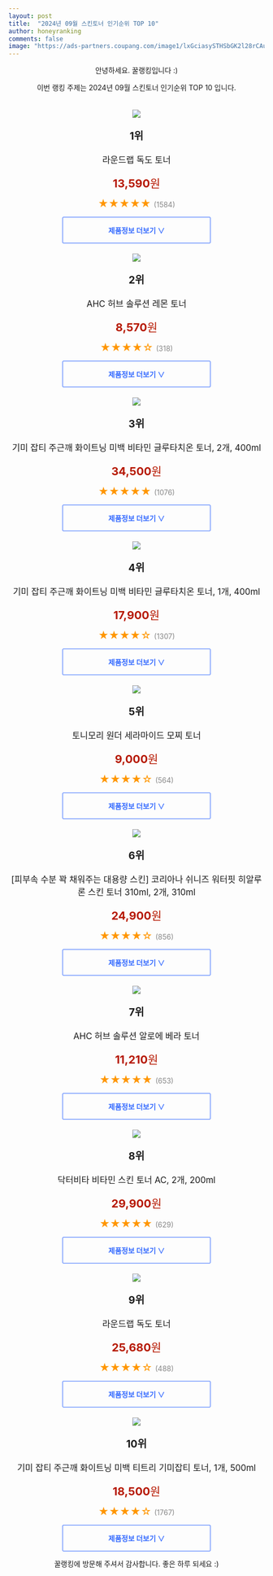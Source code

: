```yaml
---
layout: post
title:  "2024년 09월 스킨토너 인기순위 TOP 10"
author: honeyranking
comments: false
image: "https://ads-partners.coupang.com/image1/lxGciasySTHSbGK2l28rCAuC-UYTmXMBSHbX4JR2TG0xVtqEi_ORI0nEEuTsLSQwalUuDasQo-hZJEunxwFO6ndB3dKYZ-o9SLPH13jD_UgvNg5t0Tg1mQgMiDOSihlFdx1K1UMJ2WhFlBLdJfHaja-G6YdMku1Jl728TEo1l40RRJSAaoVYkd4qmVkkPjv1AlnTdKGQ1nRmpZHjNRQ9IAFsf3jkKF1XQtPjT2MCQrk_kzc01DaQjXSCzaoXxT9xoU9xqcXqKC71cxrOXfUtJqtFuDEsuiEruNs="
---
```

<p style="text-align: center;">안녕하세요. 꿀랭킹입니다 :)</p>
<p style="text-align: center;">이번 랭킹 주제는 2024년 09월 스킨토너 인기순위 TOP 10 입니다.</p><center><img src="https://ads-partners.coupang.com/image1/lxGciasySTHSbGK2l28rCAuC-UYTmXMBSHbX4JR2TG0xVtqEi_ORI0nEEuTsLSQwalUuDasQo-hZJEunxwFO6ndB3dKYZ-o9SLPH13jD_UgvNg5t0Tg1mQgMiDOSihlFdx1K1UMJ2WhFlBLdJfHaja-G6YdMku1Jl728TEo1l40RRJSAaoVYkd4qmVkkPjv1AlnTdKGQ1nRmpZHjNRQ9IAFsf3jkKF1XQtPjT2MCQrk_kzc01DaQjXSCzaoXxT9xoU9xqcXqKC71cxrOXfUtJqtFuDEsuiEruNs=" style="margin-top:20px" /></center><p style="text-align: center; font-size: 20px"><b>1위</b></p><p style="text-align: center; font-size: 17px">라운드랩 독도 토너</p><p style="text-align: center;"><span style="color: #b61800; font-size: 22px;"><b>13,590</b>원</span></p><p style="text-align: center;"><span style="color: #ff9600; font-size: 20px;">★★★★★ </span><span style="color: #878787;">(1584)</span></p><center><a href="https://link.coupang.com/re/AFFSDP?lptag=AF3899140&subid=honeyrank&pageKey=1414809213&itemId=18355752168&vendorItemId=70445138100&traceid=V0-153-b614b749ecb961d1&requestid=20240903170000395072325447&token=31850C%7CMIXED"><div style="font-size: 14px; display: inline-block; padding: 15px 90px; color: #346aff; border-radius: 2px; border: 1px solid #346aff; cursor: pointer;"><b>제품정보 더보기 &or;</b></div></a></center><center><img src="https://ads-partners.coupang.com/image1/vajZkXY_bshCtkUVvfwwfj6lp2zg8ZMJ6XYA1xNElzh6mRxP_ZYnR09RMSdK4uuVWIrxo6d1mwsp-zgs99T-YYXjxF4irLwzZKtrjDoD6-Ntngx37dZHCh70w1jXT-UQCj_cynFTQy0eyyL75Ur0z6PLYmDQtrJSxsk-sHBCW4Uuh5wN06PL_J37EVu6av8lNhfIVsIJT9Aj6GPSel-yZSkFEke50RYzySUuhoTIRQXL3FSCos6i2qF9ebtiDjujqgpilIpwEcEciNOArNtjwPyoTo8YbI53kQA=" style="margin-top:20px" /></center><p style="text-align: center; font-size: 20px"><b>2위</b></p><p style="text-align: center; font-size: 17px">AHC 허브 솔루션 레몬 토너</p><p style="text-align: center;"><span style="color: #b61800; font-size: 22px;"><b>8,570</b>원</span></p><p style="text-align: center;"><span style="color: #ff9600; font-size: 20px;">★★★★☆ </span><span style="color: #878787;">(318)</span></p><center><a href="https://link.coupang.com/re/AFFSDP?lptag=AF3899140&subid=honeyrank&pageKey=1688766354&itemId=2876060711&vendorItemId=70098062811&traceid=V0-153-ab8a2491451b0d77&requestid=20240903170000395072325447&token=31850C%7CMIXED"><div style="font-size: 14px; display: inline-block; padding: 15px 90px; color: #346aff; border-radius: 2px; border: 1px solid #346aff; cursor: pointer;"><b>제품정보 더보기 &or;</b></div></a></center><center><img src="https://ads-partners.coupang.com/image1/wp3XGfdlMi5AP4BMwkJB0kHPX6R4CvxrfRCNx0GVLJl_nOvCDfGAPt1INjBE_3VaEZsOwt2kTL7VuR0hjqhVc9G3eTRjAyKwOwcAG7Lcq_Ko84jJMvP4WeiK9M6OxQfdYrYq_2aRblK0ynGqIoDrR2oRvtBZQ95XcXGaPCaoy3x27VYDhV-4Aq6LXoWH0wDaPLSiZKPSq6HT4R8uFNB6wgCWZL7a1Aiq3eG0EPWdovJiPPGONV2vZqyBv5i4wziavA32a-YbqLX-vd8FZd0VETi3_fDIFOqMp9Eu8sepCK5aokZHSC95aSY-CHQ-WtBt" style="margin-top:20px" /></center><p style="text-align: center; font-size: 20px"><b>3위</b></p><p style="text-align: center; font-size: 17px">기미 잡티 주근깨 화이트닝 미백 비타민 글루타치온 토너, 2개, 400ml</p><p style="text-align: center;"><span style="color: #b61800; font-size: 22px;"><b>34,500</b>원</span></p><p style="text-align: center;"><span style="color: #ff9600; font-size: 20px;">★★★★★ </span><span style="color: #878787;">(1076)</span></p><center><a href="https://link.coupang.com/re/AFFSDP?lptag=AF3899140&subid=honeyrank&pageKey=8179272098&itemId=23380433805&vendorItemId=90410471870&traceid=V0-153-0d71b693f5fc8a2f&clickBeacon=84cecb70-69ca-11ef-a91f-cdc9fe244f56%7E3&requestid=20240903170000395072325447&token=31850C%7CMIXED"><div style="font-size: 14px; display: inline-block; padding: 15px 90px; color: #346aff; border-radius: 2px; border: 1px solid #346aff; cursor: pointer;"><b>제품정보 더보기 &or;</b></div></a></center><center><img src="https://ads-partners.coupang.com/image1/J8-gvs-14y-bo-P3JwCzQ0jiuYQ7xXoa159PrMT2J2RmfunWqpydHbm1WqGk4twQpY1TUckSZQT9CWTOipZqeXsdATe3kqijesRthaN4R18FowGbEqQccbri6IpaZ1P_12RreP1UgMwfxxHfAcZLzmx1C_OvIPq-y-MG3xQcEPkvKN6yn0NF9meo6pdIOc5cEv0azneNyIOayjPFBU10VG4-kb2nquQd6G2VJWkuiSvzyG8JcbP9uIIgSbCyy-fp224jrBPgWniz6CDQm3IUOUzdrt25QFza6SLrvnXmCm11pm3KBJP7qrijZWy-eR4=" style="margin-top:20px" /></center><p style="text-align: center; font-size: 20px"><b>4위</b></p><p style="text-align: center; font-size: 17px">기미 잡티 주근깨 화이트닝 미백 비타민 글루타치온 토너, 1개, 400ml</p><p style="text-align: center;"><span style="color: #b61800; font-size: 22px;"><b>17,900</b>원</span></p><p style="text-align: center;"><span style="color: #ff9600; font-size: 20px;">★★★★☆ </span><span style="color: #878787;">(1307)</span></p><center><a href="https://link.coupang.com/re/AFFSDP?lptag=AF3899140&subid=honeyrank&pageKey=8179272098&itemId=23380433806&vendorItemId=90410471878&traceid=V0-153-0d71b693f5fc8a2f&clickBeacon=84cecb70-69ca-11ef-bac1-7ad975e490ae%7E3&requestid=20240903170000395072325447&token=31850C%7CMIXED"><div style="font-size: 14px; display: inline-block; padding: 15px 90px; color: #346aff; border-radius: 2px; border: 1px solid #346aff; cursor: pointer;"><b>제품정보 더보기 &or;</b></div></a></center><center><img src="https://ads-partners.coupang.com/image1/YT9x1eduTGz0TIxBYWnsrKs4J-8nxy8TvRPjWFXSvXj3s6LzzeZ7ijaaLD_z83w3ZhbgUXV11QYWSkBIEuEOpPRHgcaj4X2MYYV8wsKzRDQYV8prjsFO9D37E_n6Z3owUOU9CQvAgeJzyXlt3zqaUIjJhykTF6wux8aXPCZYIVgB9-yAk2V_ydJ4G2om51eJz_H9D2V71_Teo1mQqBX0yu9AJjCh_h26qc-HSpujpRtq0q-kiGYHZqK0VBpBQ8MS_-rAs6X69_Dnn9-0fmcHTogGbZ1-iYFI4A==" style="margin-top:20px" /></center><p style="text-align: center; font-size: 20px"><b>5위</b></p><p style="text-align: center; font-size: 17px">토니모리 원더 세라마이드 모찌 토너</p><p style="text-align: center;"><span style="color: #b61800; font-size: 22px;"><b>9,000</b>원</span></p><p style="text-align: center;"><span style="color: #ff9600; font-size: 20px;">★★★★☆ </span><span style="color: #878787;">(564)</span></p><center><a href="https://link.coupang.com/re/AFFSDP?lptag=AF3899140&subid=honeyrank&pageKey=6838552098&itemId=5847430073&vendorItemId=3526115689&traceid=V0-153-278907d827fef974&requestid=20240903170000395072325447&token=31850C%7CMIXED"><div style="font-size: 14px; display: inline-block; padding: 15px 90px; color: #346aff; border-radius: 2px; border: 1px solid #346aff; cursor: pointer;"><b>제품정보 더보기 &or;</b></div></a></center><center><img src="https://ads-partners.coupang.com/image1/dQoJyCHrSmq-nks3dSlfm04fkg1yLNE6MI0IPHPWyQysbPpcA8fUk4yaEPqksoJ1KklK1TADqsISvroLvCu3AQBm2UquwYNNsB0AjR6pw2TrgUP0cgJR4aJaNaLaKl9tGN5P2q3lwesIuq4juwVv6jdG4pE2zwXdfZO8vd3c5GWbqZ2onuY67lZGaxrWrHiv9rUqsTUDmnrduTjFoSG91DACkYVCQTT85xyAs5TQrmgqo0J8tombGnIP9UUJRP3L9CV445VTC2jmBfIjBCwQqU7jllW_pJpOVBtjBWmanJiLLDSQNEg0eno1Wh3XP3nk" style="margin-top:20px" /></center><p style="text-align: center; font-size: 20px"><b>6위</b></p><p style="text-align: center; font-size: 17px">[피부속 수분 꽉 채워주는 대용량 스킨] 코리아나 쉬니즈 워터핏 히알루론 스킨 토너 310ml, 2개, 310ml</p><p style="text-align: center;"><span style="color: #b61800; font-size: 22px;"><b>24,900</b>원</span></p><p style="text-align: center;"><span style="color: #ff9600; font-size: 20px;">★★★★☆ </span><span style="color: #878787;">(856)</span></p><center><a href="https://link.coupang.com/re/AFFSDP?lptag=AF3899140&subid=honeyrank&pageKey=7357740971&itemId=19353732452&vendorItemId=85588956842&traceid=V0-153-37892c5c9d280b7d&clickBeacon=84cecb70-69ca-11ef-8219-50215fcd7e28%7E3&requestid=20240903170000395072325447&token=31850C%7CMIXED"><div style="font-size: 14px; display: inline-block; padding: 15px 90px; color: #346aff; border-radius: 2px; border: 1px solid #346aff; cursor: pointer;"><b>제품정보 더보기 &or;</b></div></a></center><center><img src="https://ads-partners.coupang.com/image1/5jJQy8ODRTP1XTUK5kzYZHRBQX_RhxNTevTwRWzd8ukJvZR4CGTImSnlgiakmv3luGTJJ7i2dJLvr_Eby7wHbnlv7xMzPWUtu77rti_fEuaPasjhUHiuxy2Ef3Xd1Lr7v9tPsLFdb-ECz_KSDl1BcjrXKw6DbDwfwNuZwDF-Fhc4PgLqRSTJU0nd8Nk91jCPa3tS76HcHrwotmzLbscicK6xxL0Fv-EUFcD16g9SCE8TaSZH_Nqx7OyJSm9VMsuqcVBHiOpY2Ti-UWfXbf0HwmK53mSaJe1HEC3F" style="margin-top:20px" /></center><p style="text-align: center; font-size: 20px"><b>7위</b></p><p style="text-align: center; font-size: 17px">AHC 허브 솔루션 알로에 베라 토너</p><p style="text-align: center;"><span style="color: #b61800; font-size: 22px;"><b>11,210</b>원</span></p><p style="text-align: center;"><span style="color: #ff9600; font-size: 20px;">★★★★★ </span><span style="color: #878787;">(653)</span></p><center><a href="https://link.coupang.com/re/AFFSDP?lptag=AF3899140&subid=honeyrank&pageKey=1688783769&itemId=2876092200&vendorItemId=70098062790&traceid=V0-153-6c046cdb8e0425ed&requestid=20240903170000395072325447&token=31850C%7CMIXED"><div style="font-size: 14px; display: inline-block; padding: 15px 90px; color: #346aff; border-radius: 2px; border: 1px solid #346aff; cursor: pointer;"><b>제품정보 더보기 &or;</b></div></a></center><center><img src="https://ads-partners.coupang.com/image1/xrev2-Wm2JgBRNwhxowMa-DTsZFcHC7iHV6-q0UYCjVu6NeosSpoM0zv_n6IRrd4ZJA9BUSI68-j2UlJPHewUQHEWmzxtOT5Nggi8668KLNza3snvpw2Zo-AdDdmpOebBMSK2TkDtuMVpDtjetmODdkuVuO2zfrx7fW8EUtIyc2TaW32DnzZXkY4b3V63BoWEppmR4-wDWXzB3uv-HGz1mxbcX6v7ursf4x69N_9FYfrM9gukiSX58VPn_HxoQfPQq3DC0OBdtWb9GXd3eGwotjYboM8VuhLJsA3oixEcvVnHikskG47R89x8dNq1Q==" style="margin-top:20px" /></center><p style="text-align: center; font-size: 20px"><b>8위</b></p><p style="text-align: center; font-size: 17px">닥터비타 비타민 스킨 토너 AC, 2개, 200ml</p><p style="text-align: center;"><span style="color: #b61800; font-size: 22px;"><b>29,900</b>원</span></p><p style="text-align: center;"><span style="color: #ff9600; font-size: 20px;">★★★★★ </span><span style="color: #878787;">(629)</span></p><center><a href="https://link.coupang.com/re/AFFSDP?lptag=AF3899140&subid=honeyrank&pageKey=6518808167&itemId=18132719836&vendorItemId=85972838835&traceid=V0-153-3fd2cdd19f9dba6f&clickBeacon=84cecb70-69ca-11ef-8ddb-d57e35dcd660%7E3&requestid=20240903170000395072325447&token=31850C%7CMIXED"><div style="font-size: 14px; display: inline-block; padding: 15px 90px; color: #346aff; border-radius: 2px; border: 1px solid #346aff; cursor: pointer;"><b>제품정보 더보기 &or;</b></div></a></center><center><img src="https://ads-partners.coupang.com/image1/hnZnnT5TcoLcQ7G8hnLbVkQFnXVHbCre1ip36AjGhEm12kLSR9Za_N8OHw7RD_Gv4LBZhLyF0co_y2IwLCbD8I2-5OlrG1ARFBTiaC1vQwFFcnLUt_NL8r_IS80sprzA0QJvRDv8vSaDBW7UPmPEglH9zU-fK4b9o2Rpau_UOLZQZWqQbGHFSogx6MPfRGOXgNNSf_UNuM9m2zZA4b1TAxblFuxpqKaBW2C3jmytFl7ctm2uCIt-e7MPkDSlehqF9td6DO0az8PyD28tDS6bG6LYYTt3qqRL8qtG2d8c" style="margin-top:20px" /></center><p style="text-align: center; font-size: 20px"><b>9위</b></p><p style="text-align: center; font-size: 17px">라운드랩 독도 토너</p><p style="text-align: center;"><span style="color: #b61800; font-size: 22px;"><b>25,680</b>원</span></p><p style="text-align: center;"><span style="color: #ff9600; font-size: 20px;">★★★★☆ </span><span style="color: #878787;">(488)</span></p><center><a href="https://link.coupang.com/re/AFFSDP?lptag=AF3899140&subid=honeyrank&pageKey=1414809213&itemId=19167549620&vendorItemId=86285862718&traceid=V0-153-b614b749ecb961d1&requestid=20240903170000395072325447&token=31850C%7CMIXED"><div style="font-size: 14px; display: inline-block; padding: 15px 90px; color: #346aff; border-radius: 2px; border: 1px solid #346aff; cursor: pointer;"><b>제품정보 더보기 &or;</b></div></a></center><center><img src="https://ads-partners.coupang.com/image1/m4rUJQGv-3VVWkbmm3N7hXhWA21doFrVZR1y2OBUQqZYwRvLyTuCpoKxDyQBqQhRK-IvO2-sTM7PuM-CrQL4BwfkDyk9xfQF2GahYGML48d5gJq4tikc5nKtj7vvreSuEai9WXd-cGKVr5Q6TXXzx-rxlT_72gVqf8NFixTxSkEccGDMvEuUpz8Te3D8BpKEGUnMMLR5LPFi3Q7FLa1-vFOOUXJDj5WfGeH98qgKSVrW4DRP7IIPQHxavpVbtYXyuQZN-dZAfzb43aDnoRAuAxlBYJKgDsYqgwf2J5KRPCuHpSUg-XymNaeV9HjLRsrW" style="margin-top:20px" /></center><p style="text-align: center; font-size: 20px"><b>10위</b></p><p style="text-align: center; font-size: 17px">기미 잡티 주근깨 화이트닝 미백 티트리 기미잡티 토너, 1개, 500ml</p><p style="text-align: center;"><span style="color: #b61800; font-size: 22px;"><b>18,500</b>원</span></p><p style="text-align: center;"><span style="color: #ff9600; font-size: 20px;">★★★★☆ </span><span style="color: #878787;">(1767)</span></p><center><a href="https://link.coupang.com/re/AFFSDP?lptag=AF3899140&subid=honeyrank&pageKey=8135511014&itemId=23109350056&vendorItemId=90142606088&traceid=V0-153-8601bb9116e6bfc9&clickBeacon=84cecb70-69ca-11ef-9d5a-503116feb70f%7E3&requestid=20240903170000395072325447&token=31850C%7CMIXED"><div style="font-size: 14px; display: inline-block; padding: 15px 90px; color: #346aff; border-radius: 2px; border: 1px solid #346aff; cursor: pointer;"><b>제품정보 더보기 &or;</b></div></a></center><p style="text-align: center;">꿀랭킹에 방문해 주셔서 감사합니다. 좋은 하루 되세요 :)</p>